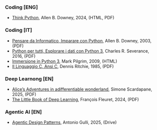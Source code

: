 
### Coding [ENG]
 - [Think Python](https://allendowney.github.io/ThinkPython), Allen B. Downey, 2024, (HTML, PDF)

### Coding [IT]
 - [Pensare da Informatico, Imparare con Python](https://www.python.it/doc/Howtothink/HowToThink_ITA.pdf), Allen B. Downey, 2003, (PDF)
 - [Python per tutti, Esplorare i dati con Python 3](https://do1.dr-chuck.com/pythonlearn/IT_it/pythonlearn.pdf), Charles R. Severance, 2016, (PDF)
 - [Immersione in Python 3](https://gpiancastelli.altervista.org/dip3-it), Mark Pilgrim, 2009, (HTML)
 - [Il Linguaggio C, Ansi C](https://web.archive.org/web/20180920221053/http://www.itis.pr.it/~dsacco/itis/Olimpiadi-informatica/Libri-di-testo/LinguaggioC-R&K.pdf), Dennis Ritchie, 1985, (PDF)

### Deep Learnong [EN]
- [Alice’s Adventures in adifferentiable wonderland](https://www.sscardapane.it/assets/alice/Alice_book_volume_1.pdf), Simone Scardapane, 2025, (PDF)
- [The Little Book of Deep Learning](https://fleuret.org/public/lbdl.pdf), François Fleuret, 2024, (PDF)

### Agentic AI [EN]
- [Agentic Design Patterns](https://docs.google.com/document/d/1rsaK53T3Lg5KoGwvf8ukOUvbELRtH-V0LnOIFDxBryE/edit?tab=t.0#heading=h.pxcur8v2qagu), Antonio Gulli, 2025, (Drive)
